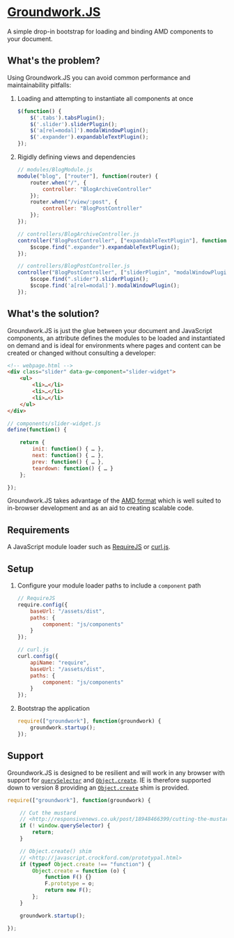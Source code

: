# [Groundwork.JS](https://github.com/i-like-robots/groundwork)

A simple drop-in bootstrap for loading and binding AMD components to your document.

## What's the problem?

Using Groundwork.JS you can avoid common performance and maintainability pitfalls:

1. Loading and attempting to instantiate all components at once

    ```javascript
    $(function() {
        $('.tabs').tabsPlugin();
        $('.slider').sliderPlugin();
        $('a[rel=modal]').modalWindowPlugin();
        $('.expander').expandableTextPlugin();
    });
    ```

1. Rigidly defining views and dependencies

    ```javascript
    // modules/BlogModule.js
    module("blog", ["router"], function(router) {
        router.when("/", {
            controller: "BlogArchiveController"
        });
        router.when("/view/:post", {
            controller: "BlogPostController"
        });
    });

    // controllers/BlogArchiveController.js
    controller("BlogPostController", ["expandableTextPlugin"], function($scope) {
        $scope.find(".expander").expandableTextPlugin();
    });

    // controllers/BlogPostController.js
    controller("BlogPostController", ["sliderPlugin", "modalWindowPlugin"], function($scope) {
        $scope.find(".slider").sliderPlugin();
        $scope.find('a[rel=modal]').modalWindowPlugin();
    });
    ```

## What's the solution?

Groundwork.JS is just the glue between your document and JavaScript components, an attribute defines the modules to be loaded and instantiated on demand and is ideal for environments where pages and content can be created or changed without consulting a developer:

```html
<!-- webpage.html -->
<div class="slider" data-gw-component="slider-widget">
    <ul>
        <li>…</li>
        <li>…</li>
        <li>…</li>
    </ul>
</div>
```

```javascript
// components/slider-widget.js
define(function() {

    return {
        init: function() { … },
        next: function() { … },
        prev: function() { … },
        teardown: function() { … }
    };

});
```

Groundwork.JS takes advantage of the [AMD format](http://addyosmani.com/resources/essentialjsdesignpatterns/book/#detailamd) which is well suited to in-browser development and as an aid to creating scalable code.

## Requirements

A JavaScript module loader such as [RequireJS](http://www.requirejs.org/) or [curl.js](https://github.com/cujojs/curl).

## Setup

1. Configure your module loader paths to include a `component` path

    ```javascript
    // RequireJS
    require.config({
        baseUrl: "/assets/dist",
        paths: {
            component: "js/components"
        }
    });

    // curl.js
    curl.config({
        apiName: "require",
        baseUrl: "/assets/dist",
        paths: {
            component: "js/components"
        }
    });
    ```
2. Bootstrap the application

    ```javascript
    require(["groundwork"], function(groundwork) {
        groundwork.startup();
    });
    ```

## Support

Groundwork.JS is designed to be resilient and will work in any browser with support for [`querySelector`](http://caniuse.com/#feat=queryselector) and [`Object.create`](http://kangax.github.io/es5-compat-table/#Object.create). IE is therefore supported down to version 8 providing an [`Object.create`](http://javascript.crockford.com/prototypal.html) shim is provided.

```javascript
require(["groundwork"], function(groundwork) {

    // Cut the mustard
    // <http://responsivenews.co.uk/post/18948466399/cutting-the-mustard>
    if (! window.querySelector) {
        return;
    }

    // Object.create() shim
    // <http://javascript.crockford.com/prototypal.html>
    if (typeof Object.create !== "function") {
        Object.create = function (o) {
            function F() {}
            F.prototype = o;
            return new F();
        };
    }

    groundwork.startup();

});
```
